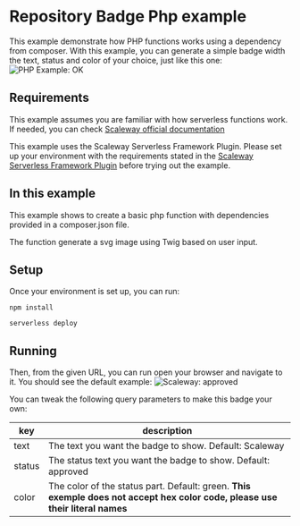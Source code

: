 # Repository Badge Php example

This example demonstrate how PHP functions works using a dependency from composer.
With this example, you can generate a simple badge width the text, status and color of your choice, just like this
one: ![PHP Example: OK](https://serverlessexamplesmpjacsh6-badge.functions.fnc.fr-par.scw.cloud/?text=PHP%20Example&status=OK&color=purple)

## Requirements

This example assumes you are familiar with how serverless functions work. If needed, you can
check [Scaleway official documentation](https://www.scaleway.com/en/docs/serverless/functions/quickstart/)

This example uses the Scaleway Serverless Framework Plugin. Please set up your environment with the requirements stated
in the [Scaleway Serverless Framework Plugin](https://github.com/scaleway/serverless-scaleway-functions) before trying
out the example.

## In this example

This example shows to create a basic php function with dependencies provided in a composer.json file.

The function generate a svg image using Twig based on user input.

## Setup

Once your environment is set up, you can run:

```console
npm install

serverless deploy
```

## Running

Then, from the given URL, you can run open your browser and navigate to it.
You should see the default
example: ![Scaleway: approved](https://serverlessexamplesmpjacsh6-badge.functions.fnc.fr-par.scw.cloud/)

You can tweak the following query parameters to make this badge your own:

| key    | description                                                                                                                   |
|--------|-------------------------------------------------------------------------------------------------------------------------------|
| text   | The text you want the badge to show. Default: Scaleway                                                                        |
| status | The status text you want the badge to show. Default: approved                                                                 |
| color  | The color of the status part. Default: green. **This exemple does not accept hex color code, please use their literal names** |
